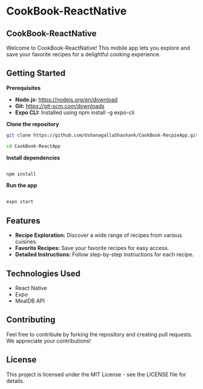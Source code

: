 # CookBook-ReactNative

## CookBook-ReactNative

Welcome to CookBook-ReactNative! This mobile app lets you explore and save your favorite recipes for a delightful cooking experience.

## Getting Started

**Prerequisites**

- **Node.js:** https://nodejs.org/en/download
- **Git:** https://git-scm.com/downloads
- **Expo CLI:** Installed using npm install -g expo-cli

**Clone the repository**


```bash
git clone https://github.com/UshanagallaShashank/CookBook-RecpieApp.git

cd CookBook-ReactApp
```



**Install dependencies**
```bash

npm install
```




**Run the app**
```bash

expo start

```

## Features

- **Recipe Exploration:** Discover a wide range of recipes from various cuisines.
- **Favorite Recipes:** Save your favorite recipes for easy access.
- **Detailed Instructions:** Follow step-by-step instructions for each recipe.

## Technologies Used

- React Native
- Expo
- MealDB API

## Contributing

Feel free to contribute by forking the repository and creating pull requests. We appreciate your contributions!

## License

This project is licensed under the MIT License - see the LICENSE file for details.
